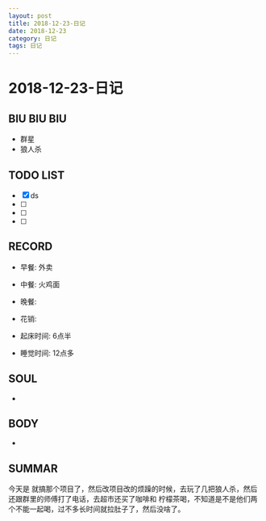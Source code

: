 ```yaml
---
layout: post
title: 2018-12-23-日记
date: 2018-12-23
category: 日记
tags: 日记
---
```

# 2018-12-23-日记
## BIU BIU BIU
- 群星
- 狼人杀
 
## TODO LIST
- [x] ds
- [ ] 
- [ ] 
- [ ] 
 
## RECORD
- 早餐:  外卖
- 中餐:  火鸡面
- 晚餐:  
 
- 花销:  
 
- 起床时间:  6点半
- 睡觉时间:  12点多
 
## SOUL
- 
 
## BODY
- 
 
## SUMMAR
 今天是 就搞那个项目了，然后改项目改的烦躁的时候，去玩了几把狼人杀，然后还跟群里的师傅打了电话，去超市还买了咖啡和 柠檬茶喝，不知道是不是他们两个不能一起喝，过不多长时间就拉肚子了，然后没啥了。

 
